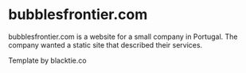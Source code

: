 bubblesfrontier.com
===================

bubblesfrontier.com is a website for a small company in Portugal. The company wanted a static site that described their services.

 Template by blacktie.co
